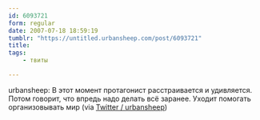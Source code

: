 ```yaml
---
id: 6093721
form: regular
date: 2007-07-18 18:59:19
tumblr: "https://untitled.urbansheep.com/post/6093721"
title:
tags:
    - твиты

---
```


<p>urbansheep: В этот момент протагонист расстраивается и удивляется. Потом говорит, что впредь надо делать всё заранее. Уходит помогать организовывать мир (via <a href="http://twitter.com/urbansheep/statuses/155940152">Twitter / urbansheep</a>)</p>

